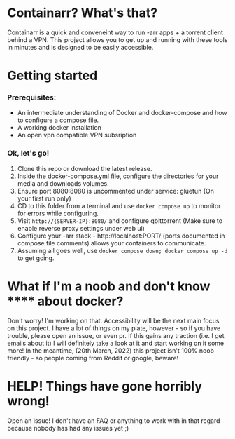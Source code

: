 # Containarr? What's that?

Containarr is a quick and conveneint way to run -arr apps + a torrent client behind a VPN. This project allows you to get up and running with these tools in minutes and is designed to be easily accessible.

# Getting started

### Prerequisites:
  - An intermediate understanding of Docker and docker-compose and how to configure a compose file.
  - A working docker installation
  - An open vpn compatible VPN subsription

### Ok, let's go!
  1. Clone this repo or download the latest release.
  2. Inside the docker-compose.yml file, configure the directories for your media and downloads volumes.
  3. Ensure port 8080:8080 is uncommented under service: gluetun (On your first run only)
  4. CD to this folder from a terminal and use ```docker compose up``` to monitor for errors while configuring.
  6. Visit ```http://{SERVER-IP}:8080/``` and configure qbittorrent (Make sure to enable reverse proxy settings under web ui)
  8. Configure your -arr stack - http://localhost:PORT/ (ports documented in compose file comments) allows your containers to communicate.
  9. Assuming all goes well, use ```docker compose down; docker compose up -d``` to get going.
 

# What if I'm a noob and don't know **** about docker?
Don't worry! I'm working on that. Accessibility will be the next main focus on this project. I have a lot of things on my plate, however - so if you have trouble, please open an issue, or even pr. If this gains any traction (i.e. I get emails about it) I will definitely take a look at it and start working on it some more! 
In the meantime, (20th March, 2022) this project isn't 100% noob friendly - so people coming from Reddit or google, beware!


# HELP! Things have gone horribly wrong!
Open an issue! I don't have an FAQ or anything to work with in that regard because nobody has had any issues yet ;)

<!-- Containarr is a ready-to-configure, easy to deploy docker-compose file for quickly and easily getting up and running with the -arr stack (Radarr, Sonarr, Jackett, bittorrent, etc).

With minimal configuration, you can easily deploy the -arr stack behind a VPN of your choice and connect it to storage.



By default, containarr uses a named docker volume for media, one for downloads, and stores config files on the host filesystem.


You will need to configure storage locations for media and torrents, either by replacing the named volume with a host path, or by setting volume driver_opts to utilize network shares.

To get started:

1. Clone this git repository
2. Configure media and downloads volumes in ./docker-compose.yml
3. (Optional) Create entries for subdomains in your local DNS server for radarr, sonarr, etc .containarr.lan and use the alternative index.html in ./build/nginx
4. That's it. Visit http://localhost/ to get started. This app is served over port 80 by default, you can change this in the compose file. Apps are internally routed/proxied.


Note: Prowlarr and Readarr are based off nightly/development builds at this time.


Easily remove modules by commenting/removing them from the docker-compose.yml file i.e. to remove Readarr, simply delete the entire Readarr service from the yml file. 

 -->

<!-- Disclaimer: This is for people already somewhat familiar with docker looking to set up -arr apps and a torrent client behind a vpn quickly. Its designed as more of a template to be tweaked. -->


